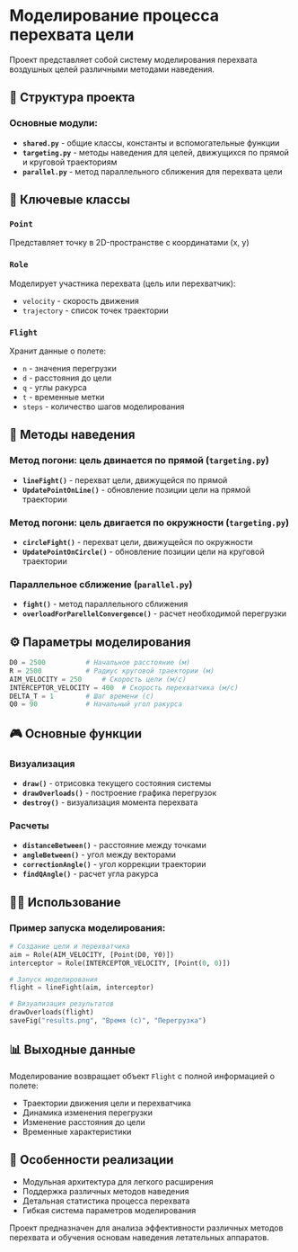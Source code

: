 # Моделирование процесса перехвата цели

Проект представляет собой систему моделирования перехвата воздушных целей различными методами наведения.

## 📁 Структура проекта

### Основные модули:

- **`shared.py`** - общие классы, константы и вспомогательные функции
- **`targeting.py`** - методы наведения для целей, движущихся по прямой и круговой траекториям  
- **`parallel.py`** - метод параллельного сближения для перехвата цели

## 🎯 Ключевые классы

### `Point`
Представляет точку в 2D-пространстве с координатами (x, y)

### `Role`
Моделирует участника перехвата (цель или перехватчик):
- `velocity` - скорость движения
- `trajectory` - список точек траектории

### `Flight`
Хранит данные о полете:
- `n` - значения перегрузки
- `d` - расстояния до цели
- `q` - углы ракурса
- `t` - временные метки
- `steps` - количество шагов моделирования

## 🚀 Методы наведения

### Метод погони: цель двинается по прямой (`targeting.py`)
- **`lineFight()`** - перехват цели, движущейся по прямой
- **`UpdatePointOnLine()`** - обновление позиции цели на прямой траектории

### Метод погони: цель двигается по окружности (`targeting.py`)  
- **`circleFight()`** - перехват цели, движущейся по окружности
- **`UpdatePointOnCircle()`** - обновление позиции цели на круговой траектории

### Параллельное сближение (`parallel.py`)
- **`fight()`** - метод параллельного сближения
- **`overloadForParellelConvergence()`** - расчет необходимой перегрузки

## ⚙️ Параметры моделирования

```python
D0 = 2500          # Начальное расстояние (м)
R = 2500           # Радиус круговой траектории (м)
AIM_VELOCITY = 250     # Скорость цели (м/с)
INTERCEPTOR_VELOCITY = 400  # Скорость перехватчика (м/с)
DELTA_T = 1        # Шаг времени (с)
Q0 = 90            # Начальный угол ракурса
```

## 🎮 Основные функции

### Визуализация
- **`draw()`** - отрисовка текущего состояния системы
- **`drawOverloads()`** - построение графика перегрузок
- **`destroy()`** - визуализация момента перехвата

### Расчеты
- **`distanceBetween()`** - расстояние между точками
- **`angleBetween()`** - угол между векторами  
- **`correctionAngle()`** - угол коррекции траектории
- **`findQAngle()`** - расчет угла ракурса

## 🏃‍♂️ Использование

### Пример запуска моделирования:

```python
# Создание цели и перехватчика
aim = Role(AIM_VELOCITY, [Point(D0, Y0)])
interceptor = Role(INTERCEPTOR_VELOCITY, [Point(0, 0)])

# Запуск моделирования
flight = lineFight(aim, interceptor)

# Визуализация результатов
drawOverloads(flight)
saveFig("results.png", "Время (с)", "Перегрузка")
```

## 📊 Выходные данные

Моделирование возвращает объект `Flight` с полной информацией о полете:
- Траектории движения цели и перехватчика
- Динамика изменения перегрузки
- Изменение расстояния до цели
- Временные характеристики

## 🎯 Особенности реализации

- Модульная архитектура для легкого расширения
- Поддержка различных методов наведения
- Детальная статистика процесса перехвата
- Гибкая система параметров моделирования

Проект предназначен для анализа эффективности различных методов перехвата и обучения основам наведения летательных аппаратов.
